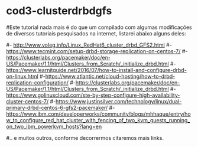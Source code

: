 # cod3-clusterdrbdgfs

#Este tutorial nada mais é do que um compilado com algumas modificações de diversos tutoriais pesquisados na internet, listarei abaixo alguns deles:

#- http://www.voleg.info/Linux_RedHat6_cluster_drbd_GFS2.html
#- https://www.tecmint.com/setup-drbd-storage-replication-on-centos-7/
#-https://clusterlabs.org/pacemaker/doc/en-US/Pacemaker/1.1/html/Clusters_from_Scratch/_initialize_drbd.html
#-https://www.learnitguide.net/2016/07/how-to-install-and-configure-drbd-on-linux.html
#-https://www.atlantic.net/cloud-hosting/how-to-drbd-replication-configuration/
#-https://clusterlabs.org/pacemaker/doc/en-US/Pacemaker/1.1/html/Clusters_from_Scratch/_initialize_drbd.html
#-https://www.golinuxcloud.com/ste-by-step-configure-high-availability-cluster-centos-7/
#-https://www.justinsilver.com/technology/linux/dual-primary-drbd-centos-6-gfs2-pacemaker/
#-https://www.ibm.com/developerworks/community/blogs/mhhaque/entry/how_to_configure_red_hat_cluster_with_fencing_of_two_kvm_guests_running_on_two_ibm_powerkvm_hosts?lang=en

#.. e muitos outros, conforme decorrermos citaremos mais links.
